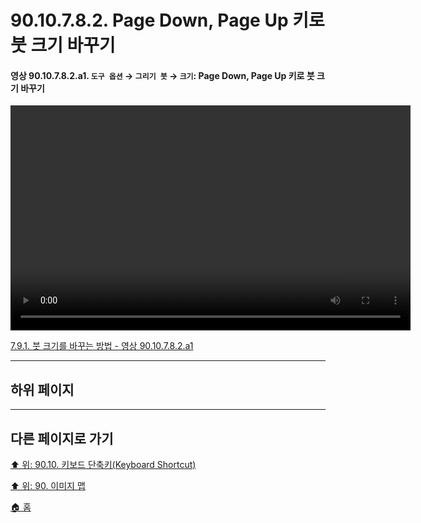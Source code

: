# 90.10.7.8.2. Page Down, Page Up 키로 붓 크기 바꾸기

<a id="90-10-07-08-02-a1"></a>

#### 영상 90.10.7.8.2.a1. `도구 옵션` → `그리기 붓` → `크기`: Page Down, Page Up 키로 붓 크기 바꾸기
<video controls="controls" width="640" height="360" src="https://github.com/wonder13662/gimp/assets/15767104/38119326-09e4-4b1a-b2e3-f85871e6d9f3"></video>

[7.9.1. 붓 크기를 바꾸는 방법 - 영상 90.10.7.8.2.a1](./07-09-01-how-to-change-the-size-of-a-brush.md#90-10-07-08-02-a1)

***

## 하위 페이지


***

## 다른 페이지로 가기

[⬆️ 위: 90.10. 키보드 단축키(Keyboard Shortcut)](./90-10-00-keyboard_shortcut.md)

[⬆️ 위: 90. 이미지 맵](./90-00-image-map.md)

[🏠 홈](./00-home.md)